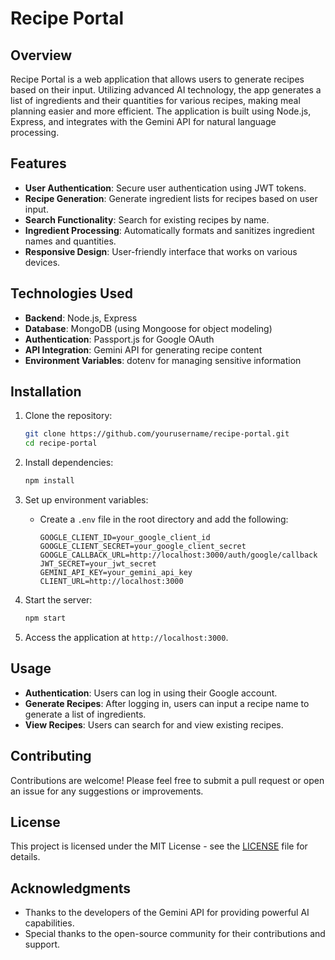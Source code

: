 # Recipe Portal

## Overview

Recipe Portal is a web application that allows users to generate recipes based on their input. Utilizing advanced AI technology, the app generates a list of ingredients and their quantities for various recipes, making meal planning easier and more efficient. The application is built using Node.js, Express, and integrates with the Gemini API for natural language processing.

## Features

- **User Authentication**: Secure user authentication using JWT tokens.
- **Recipe Generation**: Generate ingredient lists for recipes based on user input.
- **Search Functionality**: Search for existing recipes by name.
- **Ingredient Processing**: Automatically formats and sanitizes ingredient names and quantities.
- **Responsive Design**: User-friendly interface that works on various devices.

## Technologies Used

- **Backend**: Node.js, Express
- **Database**: MongoDB (using Mongoose for object modeling)
- **Authentication**: Passport.js for Google OAuth
- **API Integration**: Gemini API for generating recipe content
- **Environment Variables**: dotenv for managing sensitive information

## Installation

1. Clone the repository:
   ```bash
   git clone https://github.com/yourusername/recipe-portal.git
   cd recipe-portal
   ```

2. Install dependencies:
   ```bash
   npm install
   ```

3. Set up environment variables:
   - Create a `.env` file in the root directory and add the following:
     ```
     GOOGLE_CLIENT_ID=your_google_client_id
     GOOGLE_CLIENT_SECRET=your_google_client_secret
     GOOGLE_CALLBACK_URL=http://localhost:3000/auth/google/callback
     JWT_SECRET=your_jwt_secret
     GEMINI_API_KEY=your_gemini_api_key
     CLIENT_URL=http://localhost:3000
     ```

4. Start the server:
   ```bash
   npm start
   ```

5. Access the application at `http://localhost:3000`.

## Usage

- **Authentication**: Users can log in using their Google account.
- **Generate Recipes**: After logging in, users can input a recipe name to generate a list of ingredients.
- **View Recipes**: Users can search for and view existing recipes.

## Contributing

Contributions are welcome! Please feel free to submit a pull request or open an issue for any suggestions or improvements.

## License

This project is licensed under the MIT License - see the [LICENSE](LICENSE) file for details.

## Acknowledgments

- Thanks to the developers of the Gemini API for providing powerful AI capabilities.
- Special thanks to the open-source community for their contributions and support.